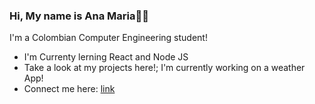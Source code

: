 ### Hi, My name is Ana Maria👋😸

I'm a Colombian Computer Engineering student!

- I'm Currenty lerning React and Node JS
- Take a look at my projects here!; I'm currently working on a weather App!
- Connect me here: [link](https://www.instagram.com/ana03_ap/)


<!--
**ana03ap/ana03ap** is a ✨ _special_ ✨ repository because its `README.md` (this file) appears on your GitHub profile.

Here are some ideas to get you started:

- 🔭 I’m currently working on ...
- 🌱 I’m currently learning ...
- 👯 I’m looking to collaborate on ...
- 🤔 I’m looking for help with ...
- 💬 Ask me about ...
- 📫 How to reach me: ...
- 😄 Pronouns: ...
- ⚡ Fun fact: ...
-->
